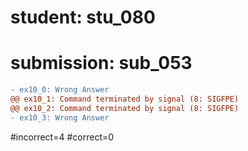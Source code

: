 # student: stu_080
# submission: sub_053

```diff
- ex10_0: Wrong Answer
@@ ex10_1: Command terminated by signal (8: SIGFPE)
@@ ex10_2: Command terminated by signal (8: SIGFPE)
- ex10_3: Wrong Answer
```
#incorrect=4
#correct=0
